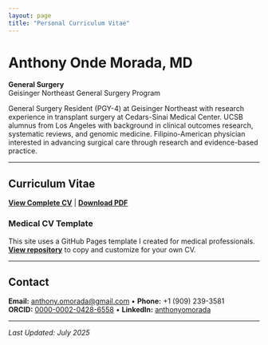 ```yaml
---
layout: page
title: "Personal Curriculum Vitae"
---
```


# Anthony Onde Morada, MD

**General Surgery**  
Geisinger Northeast General Surgery Program

General Surgery Resident (PGY-4) at Geisinger Northeast with research experience in transplant surgery at Cedars-Sinai Medical Center. UCSB alumnus from Los Angeles with background in clinical outcomes research, systematic reviews, and genomic medicine. Filipino-American physician interested in advancing surgical care through research and evidence-based practice.

---

## Curriculum Vitae

**[View Complete CV](cv/anthony-onde-morada-cv.md)** | **[Download PDF](cv/anthony-onde-morada-cv.pdf)**

### Medical CV Template

This site uses a GitHub Pages template I created for medical professionals. **[View repository](https://github.com/anthonyomorada/anthony-morada-cv)** to copy and customize for your own CV.

---

## Contact

**Email:** [anthony.omorada@gmail.com](mailto:anthony.omorada@gmail.com) • **Phone:** +1 (909) 239-3581  
**ORCID:** [0000-0002-0428-6558](https://orcid.org/0000-0002-0428-6558) • **LinkedIn:** [anthonyomorada](https://linkedin.com/in/anthonyomorada)

---

*Last Updated: July 2025*